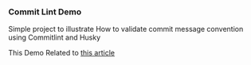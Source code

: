### Commit Lint Demo

Simple project to illustrate How to validate commit message convention using Commitlint and Husky

This Demo Related to [this article](https://dev.to/omarfesal/how-to-validate-commit-message-convention-using-commitlint-and-husky-aaa)
